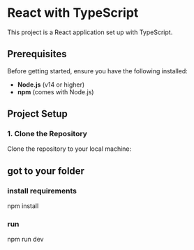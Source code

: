 # React with TypeScript

This project is a React application set up with TypeScript.

## Prerequisites

Before getting started, ensure you have the following installed:

- **Node.js** (v14 or higher)
- **npm** (comes with Node.js)

## Project Setup

### 1. Clone the Repository

Clone the repository to your local machine:


## got to your folder
### install requirements 
npm install

### run 
npm run dev

